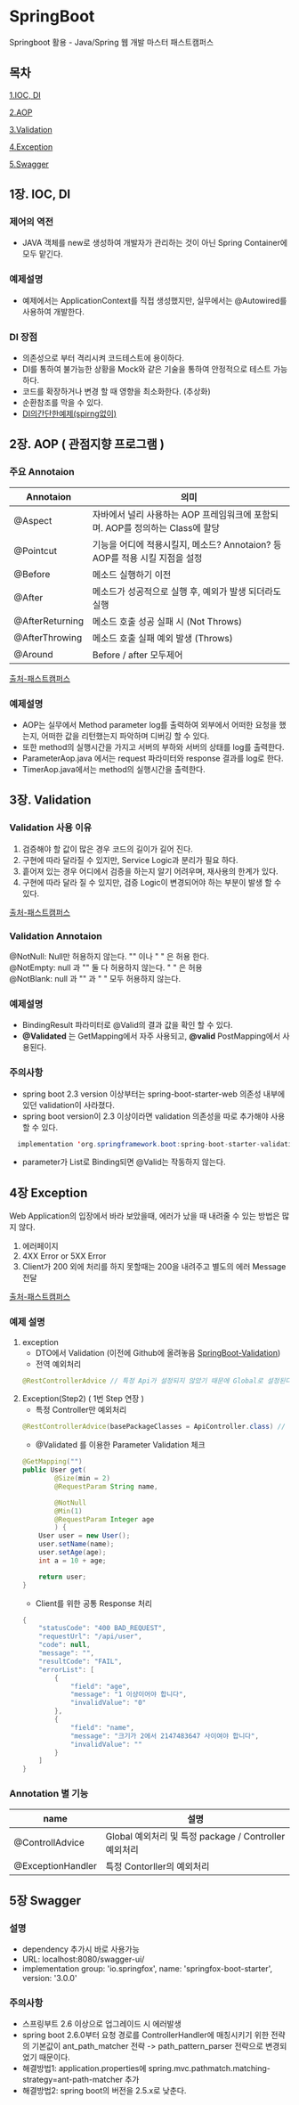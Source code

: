 # SpringBoot
Springboot 활용 - Java/Spring 웹 개발 마스터 패스트캠퍼스

## 목차 ##

[1.IOC, DI](#1장-IOC-DI)

[2.AOP](#2장-AOP)

[3.Validation](#3장-Validation)

[4.Exception](#4장-Exception)

[5.Swagger](#5장-Swagger)

## 1장. IOC, DI ##

### 제어의 역전 ###
* JAVA 객체를 new로 생성하여 개발자가 관리하는 것이 아닌 Spring Container에 모두 맡긴다.

### 예제설명 ###
* 예제에서는 ApplicationContext를 직접 생성했지만, 실무에서는 @Autowired를 사용하여 개발한다.

### DI 장점 ###
- 의존성으로 부터 격리시켜 코드테스트에 용이하다.
- DI를 통하여 불가능한 상황을 Mock와 같은 기술을 통하여 안정적으로 테스트 가능하다.
- 코드를 확장하거나 변경 할 때 영향을 최소화한다. (추상화)
- 순환참조를 막을 수 있다.
- [DI의간단한예제(spirng없이)](https://github.com/orange601/SpringBoot/tree/main/DI%EC%9D%98%EA%B0%84%EB%8B%A8%ED%95%9C%EC%98%88%EC%A0%9C(spirng%EC%97%86%EC%9D%B4))



## 2장. AOP ( 관점지향 프로그램 ) ##

### 주요 Annotaion ###

Annotaion | 의미 |
--- | --- |
@Aspect | 자바에서 널리 사용하는 AOP 프레임워크에 포함되며. AOP를 정의하는 Class에 할당 |
@Pointcut | 기능을 어디에 적용시킬지, 메소드? Annotaion? 등 AOP를 적용 시킬 지점을 설정 |
@Before | 메소드 실행하기 이전 |
@After | 메소드가 성공적으로 실행 후, 예외가 발생 되더라도 실행 |
@AfterReturning | 메소드 호출 성공 실패 시 (Not Throws) |
@AfterThrowing | 메소드 호출 실패 예외 발생 (Throws) |
@Around | Before / after 모두제어 |

[출처-패스트캠퍼스](https://github.com/steve-developer/fastcampus-springboot-introduction/blob/master/05.%20Spring%20%EC%A1%B0%EA%B8%88%20%EB%8D%94%20%EB%93%A4%EC%97%AC%EB%8B%A4%EB%B3%B4%EA%B8%B0/%EA%B0%95%EC%9D%98%EC%9E%90%EB%A3%8C/03.%20AOP/03.%20AOP.pdf)

### 예제설명 ###
* AOP는 실무에서 Method parameter log를 출력하여 외부에서 어떠한 요청을 했는지, 어떠한 값을 리턴했는지 파악하며 디버깅 할 수 있다.
* 또한 method의 실행시간을 가지고 서버의 부하와 서버의 상태를 log를 출력한다. 
* ParameterAop.java 에서는 request 파라미터와 response 결과를 log로 한다.
* TimerAop.java에서는 method의 실행시간을 출력한다.


## 3장. Validation ##

### Validation 사용 이유 ###
1. 검증해야 할 값이 많은 경우 코드의 길이가 길어 진다.
2. 구현에 따라 달라질 수 있지만, Service Logic과 분리가 필요 하다.
3. 흩어져 있는 경우 어디에서 검증을 하는지 알기 어려우며, 재사용의 한계가 있다.
4. 구현에 따라 달라 질 수 있지만, 검증 Logic이 변경되어야 하는 부분이 발생 할 수 있다.

[출처-패스트캠퍼스](https://github.com/steve-developer/fastcampus-springboot-introduction/blob/master/06.%20%EC%8A%A4%ED%94%84%EB%A7%81%EC%9D%98%20%EA%B8%B0%EB%8A%A5%EC%9D%84%20%ED%99%9C%EC%9A%A9%ED%95%B4%EB%B3%B4%EC%9E%90/%EA%B0%95%EC%9D%98%EC%9E%90%EB%A3%8C/01.%20Spring%20Boot%20Validation/01.%20Spring%20Boot%20Validation.pdf)

### Validation Annotaion ###
@NotNull: Null만 허용하지 않는다. "" 이나 " " 은 허용 한다.   
@NotEmpty: null 과 "" 둘 다 허용하지 않는다. " " 은 허용   
@NotBlank: null 과 "" 과 " " 모두 허용하지 않는다.

### 예제설명 ###
* BindingResult 파라미터로 @Valid의 결과 값을 확인 할 수 있다.
* **@Validated** 는 GetMapping에서 자주 사용되고, **@valid** PostMapping에서  사용된다. 

### 주의사항 ###
* spring boot 2.3 version 이상부터는 spring-boot-starter-web 의존성 내부에 있던 validation이 사라졌다.
* spring boot version이 2.3 이상이라면 validation 의존성을 따로 추가해야 사용할 수 있다.
````java
  implementation 'org.springframework.boot:spring-boot-starter-validation'
````
* parameter가 List로 Binding되면 @Valid는 작동하지 않는다.


## 4장 Exception ##
Web Application의 입장에서 바라 보았을때, 에러가 났을 때 내려줄 수 있는 방법은 많지 않다.
1. 에러페이지
2. 4XX Error or 5XX Error
3. Client가 200 외에 처리를 하지 못할때는 200을 내려주고 별도의 에러 Message 전달

[출처-패스트캠퍼스](https://github.com/steve-developer/fastcampus-springboot-introduction/blob/master/06.%20%EC%8A%A4%ED%94%84%EB%A7%81%EC%9D%98%20%EA%B8%B0%EB%8A%A5%EC%9D%84%20%ED%99%9C%EC%9A%A9%ED%95%B4%EB%B3%B4%EC%9E%90/%EA%B0%95%EC%9D%98%EC%9E%90%EB%A3%8C/04.%20Spring%20Boot%20Exception%20%EC%B2%98%EB%A6%AC/04.%20Spring%20Boot%20Exception%20%EC%B2%98%EB%A6%AC.pdf)


### 예제 설명 ###
1. exception
    - DTO에서 Validation (이전에 Github에 올려놓음 [SpringBoot-Validation](https://github.com/orange601/SpringBoot-Validation))
    - 전역 예외처리
    ````java
    @RestControllerAdvice // 특정 Api가 설정되지 않았기 때문에 Global로 설정된다.
    ````
2. Exception(Step2) ( 1번 Step 연장 )
    - 특정 Controller만 예외처리
    ````java
    @RestControllerAdvice(basePackageClasses = ApiController.class) // 특정 Api설정
    ````
    - @Validated 를 이용한 Parameter Validation 체크
    ````java
    @GetMapping("") 
    public User get(
            @Size(min = 2)
            @RequestParam String name,

            @NotNull
            @Min(1)
            @RequestParam Integer age
            ) {
        User user = new User();
        user.setName(name);
        user.setAge(age);
        int a = 10 + age;

        return user;
    }
    ````
    - Client를 위한 공통 Response 처리
    ````java
    {
        "statusCode": "400 BAD_REQUEST",
        "requestUrl": "/api/user",
        "code": null,
        "message": "",
        "resultCode": "FAIL",
        "errorList": [
            {
                "field": "age",
                "message": "1 이상이어야 합니다",
                "invalidValue": "0"
            },
            {
                "field": "name",
                "message": "크기가 2에서 2147483647 사이여야 합니다",
                "invalidValue": ""
            }
        ]
    }
    ````

### Annotation 별 기능 ###
name | 설명
---- | ----
@ControllAdvice | Global 예외처리 및 특정 package / Controller 예외처리
@ExceptionHandler | 특정 Contorller의 예외처리

## 5장 Swagger ##

### 설명 ###
* dependency 추가시 바로 사용가능
* URL: localhost:8080/swagger-ui/ 
* implementation group: 'io.springfox', name: 'springfox-boot-starter', version: '3.0.0'

### 주의사항 ###
* 스프링부트 2.6 이상으로 업그레이드 시 에러발생
* spring boot 2.6.0부터 요청 경로를 ControllerHandler에 매칭시키기 위한 전략의 기본값이 ant_path_matcher 전략 -> path_pattern_parser 전략으로 변경되었기 때문이다.
* 해결방법1: application.properties에 spring.mvc.pathmatch.matching-strategy=ant-path-matcher 추가
* 해결방법2: spring boot의 버전을 2.5.x로 낮춘다.
